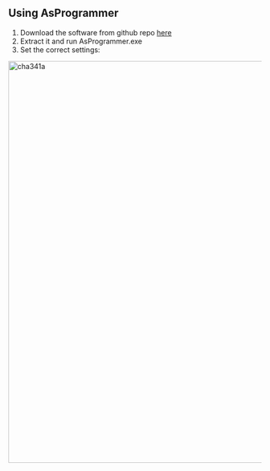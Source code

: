 ## Using AsProgrammer

1. Download the software from github repo [here](https://github.com/therealdreg/asprogrammer-dregmod/releases/tag/v3.17)
2. Extract it and run AsProgrammer.exe
3. Set the correct settings:
<img src="https://res.cloudinary.com/dckmedia/image/upload/v1757338861/Tozed_P11/ASP_4.gif" alt="cha341a" width="800"/>

